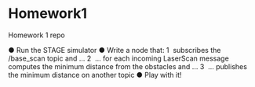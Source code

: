 # Homework1
Homework 1 repo


● Run the STAGE simulator
● Write a node that:
   1 ­ subscribes the /base_scan topic and ...
   2 ­ ... for each incoming LaserScan message computes the minimum distance from 
      the obstacles and ...
   3 ­ ... publishes the minimum distance on another topic
● Play with it!
